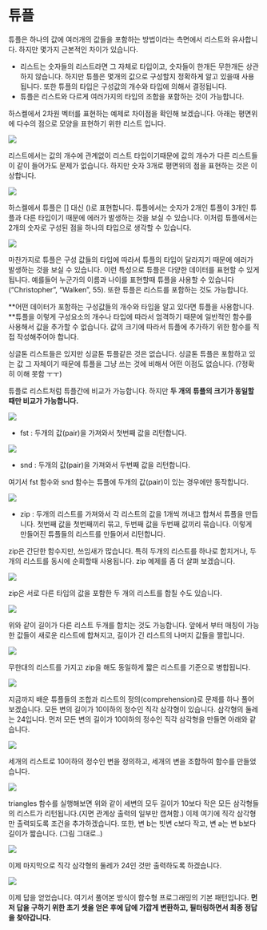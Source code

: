 

# 튜플

 튜플은 하나의 값에 여러개의 값들을 포함하는 방법이라는 측면에서 리스트와 유사합니다. 하지만 몇가지 근본적인 차이가 있습니다.

* 리스트는 숫자들의 리스트라면 그 자체로 타입이고, 숫자들이 한개든 무한개든 상관하지 않습니다. 하지만 튜플은 몇개의 값으로 구성할지 정확하게 알고 있을때 사용됩니다. 또한 튜플의 타입은 구성값의 개수와 타입에 의해서 결정됩니다.
* 튜플은 리스트와 다르게 여러가지의 타입의 조합을 포함하는 것이 가능합니다.

 하스켈에서 2차원 벡터를 표현하는 예제로 차이점을 확인해 보겠습니다. 아래는 평면위에 다수의 점으로 모양을 표현하기 위한 리스트 입니다.

![](https://cdn-images-1.medium.com/max/1600/1*Zt2IQ-ulesAWCknCZ9GxlQ.png)

 리스트에서는 값의 개수에 관계없이 리스트 타입이기때문에 값의 개수가 다른 리스트들이 같이 들어가도 문제가 없습니다. 하지만 숫자 3개로 평면위의 점을 표현하는 것은 이상합니다.

![](https://cdn-images-1.medium.com/max/1600/1*ztF-ksHuuvgXKYsrEn1zqw.png)

 하스켈에서 튜플은 \[\] 대신 \(\)로 표현합니다. 튜플에서는 숫자가 2개인 튜플이 3개인 튜플과 다른 타입이기 때문에 에러가 발생하는 것을 보실 수 있습니다. 이처럼 튜플에서는 2개의 숫자로 구성된 점을 하나의 타입으로 생각할 수 있습니다.

![](https://cdn-images-1.medium.com/max/1600/1*L-AEObF-WDLZkqBKjSNaFg.png)

 마찬가지로 튜플은 구성 값들의 타입에 따라서 튜플의 타입이 달라지기 때문에 에러가 발생하는 것을 보실 수 있습니다. 이런 특성으로 튜플은 다양한 데이터를 표현할 수 있게 됩니다. 예를들어 누군가의 이름과 나이를 표현할때 튜플을 사용할 수 있습니다 \(“Christopher”, “Walken”, 55\). 또한 튜플은 리스트를 포함하는 것도 가능합니다.

 **어떤 데이터가 포함하는 구성값들의 개수와 타입을 알고 있다면 튜플을 사용합니다. **튜플을 이렇게 구성요소의 개수나 타입에 따라서 엄격하기 때문에 일반적인 함수를 사용해서 값을 추가할 수 없습니다. 값의 크기에 따라서 튜플에 추가하기 위한 함수를 직접 작성해주어야 합니다.

싱글톤 리스트들은 있지만 싱글톤 튜플같은 것은 없습니다. 싱글톤 튜플은 포함하고 있는 값 그 자체이기 때문에 튜플을 그냥 쓰는 것에 비해서 어떤 이점도 없습니다. \(?정확히 이해 못함 ㅜㅜ\)

튜플로 리스트처럼 튜플간에 비교가 가능합니다. 하지만 **두 개의 튜플의 크기가 동일할 때만 비교가 가능합니다.**

![](https://cdn-images-1.medium.com/max/1600/1*uxlfpeqenjd-IWP-a7xVVQ.png)

* fst : 두개의 값\(pair\)을 가져와서 첫번째 값을 리턴합니다.

![](https://cdn-images-1.medium.com/max/1600/1*Fu_ZQptLmXAg70vGUGPUNA.png)

* snd : 두개의 값\(pair\)을 가져와서 두번째 값을 리턴합니다.

여기서 fst 함수와 snd 함수는 튜플에 두개의 값\(pair\)이 있는 경우에만 동작합니다.

![](https://cdn-images-1.medium.com/max/1600/1*jht2fuPg49JeABDOXs04fw.png)

* zip : 두개의 리스트를 가져와서 각 리스트의 값을 1개씩 꺼내고 합쳐서 튜플을 만듭니다. 첫번째 값을 첫번째끼리 묶고, 두번째 값을 두번째 값끼리 묶습니다. 이렇게 만들어진 튜플들의 리스트를 만들어서 리턴합니다.

zip은 간단한 함수지만, 쓰임새가 많습니다. 특히 두개의 리스트를 하나로 합치거나, 두개의 리스트를 동시에 순회할때 사용됩니다. zip 예제를 좀 더 살펴 보겠습니다.

![](https://cdn-images-1.medium.com/max/1600/1*Zp0FXzk-tTiHHeJNgGj28w.png)

zip은 서로 다른 타입의 값을 포함한 두 개의 리스트를 합칠 수도 있습니다.

![](https://cdn-images-1.medium.com/max/1600/1*Zakvrm2BhDM1BDJ9HlaNyA.png)

위와 같이 길이가 다른 리스트 두개를 합치는 것도 가능합니다. 앞에서 부터 매칭이 가능한 값들이 새로운 리스트에 합쳐지고, 길이가 긴 리스트의 나머지 값들을 짤립니다.

![](https://cdn-images-1.medium.com/max/1600/1*mAmTRsKd8J-VtnGtu_TliA.png)

무한대의 리스트를 가지고 zip을 해도 동일하게 짧은 리스트를 기준으로 병합됩니다.

![](https://cdn-images-1.medium.com/max/1600/1*eG9b-0DGcLi_sLosriIstw.png)

지금까지 배운 튜플들의 조합과 리스트의 정의\(comprehension\)로 문제를 하나 풀어보겠습니다. 모든 변의 길이가 10이하의 정수인 직각 삼각형이 있습니다. 삼각형의 둘레는 24입니다. 먼저 모든 변의 길이가 10이하의 정수인 직각 삼각형을 만들면 아래와 같습니다.

![](https://cdn-images-1.medium.com/max/1600/1*QbvmoamF7L8POjJymU2TYQ.png)

세개의 리스트로 10이하의 정수인 변을 정의하고, 세개의 변을 조합하여 함수를 만들었습니다.

![](https://cdn-images-1.medium.com/max/1600/1*DCPqmmo1ai-EssZPhW1ruA.png)

triangles 함수를 실행해보면 위와 같이 세변의 모두 길이가 10보다 작은 모든 삼각형들의 리스트가 리턴됩니다.\(지면 관계상 출력의 일부만 캡쳐함.\) 이제 여기에 직각 삼각형만 출력되도록 조건을 추가하겠습니다. 또한, 변 b는 빗변 c보다 작고, 변 a는 변 b보다 길이가 짧습니다. \(그림 그대로..\)

![](https://cdn-images-1.medium.com/max/1600/1*w0oFQVQNcG73T6L5VWGHaQ.png)

이제 마지막으로 직각 삼각형의 둘레가 24인 것만 출력하도록 하겠습니다.

![](https://cdn-images-1.medium.com/max/1600/1*-wJpFxkhXZCVvdOAjlsiHw.png)

이제 답을 얻었습니다. 여기서 풀어본 방식이 함수형 프로그래밍의 기본 패턴입니다. **먼저 답을 구하기 위한 초기 셋을 얻은 후에 답에 가깝게 변환하고, 필터링하면서 최종 정답을 찾아갑니다.**

